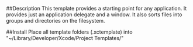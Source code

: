 ##Description
This template provides a starting point for any application. It provides just an application delegate and a window. It also sorts files into groups and directories on the filesystem.

##Install
Place all template folders (.xctemplate) into "~/Library/Developer/Xcode/Project Templates/"
